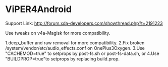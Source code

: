 # ViPER4Android
Support Link: http://forum.xda-developers.com/showthread.php?t=2191223

Use tweaks on v4a-Magisk for more compatibility.

1.deep_buffer and raw removal for more compatibility.
2.Fix broken /system/vendor/etc/audio_effects.conf on OnePlus3Oxygen.
3.Use "CACHEMOD=true" to setprops by post-fs.sh or post-fs-data.sh, or
4.Use "BUILDPROP=true"to setprops by replacing build.prop.
